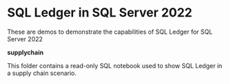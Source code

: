 # SQL Ledger in SQL Server 2022

These are demos to demonstrate the capabilities of SQL Ledger for SQL Server 2022

**supplychain**

This folder contains a read-only SQL notebook used to show SQL Ledger in a supply chain scenario.